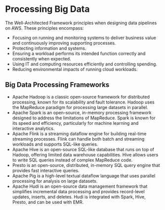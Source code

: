 # Processing Big Data

The Well-Architected Framework principles when designing data pipelines on AWS. These principles encompass:

- Focusing on running and monitoring systems to deliver business value and continuously improving supporting processes.
- Protecting information and systems.
- Ensuring a workload performs its intended function correctly and consistently when expected.
- Using IT and computing resources efficiently and controlling spending. 
- Reducing environmental impacts of running cloud workloads.

## Big Data Processing Frameworks

- Apache Hadoop is a classic open-source framework for distributed processing, known for its scalability and fault tolerance. Hadoop uses the MapReduce paradigm for processing large datasets in parallel.
- Apache Spark is an open-source, in-memory processing framework designed to address the limitations of MapReduce. Spark is known for its speed and efficiency, particularly for machine learning and interactive analytics.
- Apache Flink is a streaming dataflow engine for building real-time streaming processes. Flink can handle both batch and streaming workloads and supports SQL-like queries.
- Apache Hive is an open-source SQL-like database that runs on top of Hadoop, offering limited data warehouse capabilities. Hive allows users to write SQL queries instead of complex MapReduce code.
- Presto is an open-source, distributed, in-memory SQL query engine that provides fast interactive queries. 
- Apache Pig is a high-level textual dataflow language that uses parallel processing for analysis on large datasets.
- Apache Hudi is an open-source data management framework that simplifies incremental data processing and provides record-level updates, inserts, and deletes. Hudi is integrated with Spark, Hive, Presto, and can be used with EMR.

